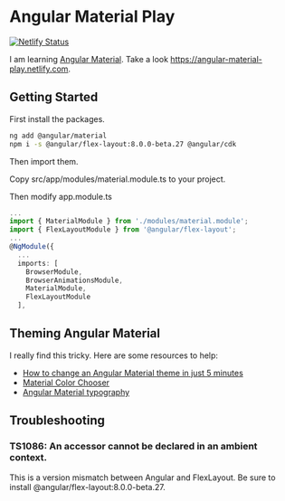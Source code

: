 # Angular Material Play

[![Netlify Status](https://api.netlify.com/api/v1/badges/917b8dc6-0585-4a64-a5fa-14a9ac17d7ae/deploy-status)](https://app.netlify.com/sites/angular-material-play/deploys)

I am learning [Angular Material](https://material.angular.io/). Take a look https://angular-material-play.netlify.com.

## Getting Started

First install the packages.

```sh
ng add @angular/material
npm i -s @angular/flex-layout:8.0.0-beta.27 @angular/cdk
```

Then import them.

Copy src/app/modules/material.module.ts to your project.

Then modify app.module.ts

```typescript
...
import { MaterialModule } from './modules/material.module';
import { FlexLayoutModule } from '@angular/flex-layout';
...
@NgModule({
  ...
  imports: [
    BrowserModule,
    BrowserAnimationsModule,
    MaterialModule,
    FlexLayoutModule
  ],
```

## Theming Angular Material

I really find this tricky. Here are some resources to help:

* [How to change an Angular Material theme in just 5 minutes](https://medium.com/wineofbits/how-to-change-angular-material-theme-in-just-5-minutes-d8719d1f026)
* [Material Color Chooser](https://material.io/resources/color)
* [Angular Material typography](https://material.angular.io/guide/typography)

## Troubleshooting

### TS1086: An accessor cannot be declared in an ambient context.

This is a version mismatch between Angular and FlexLayout. Be sure to install @angular/flex-layout:8.0.0-beta.27.
